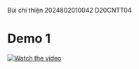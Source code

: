 Bùi chí thiện 
2024802010042
D20CNTT04
# Demo 1

[![Watch the video](https://i.sstatic.net/Vp2cE.png)](https://www.youtube.com/watch?v=pho0UmnMsYE)

